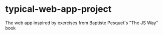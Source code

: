 # typical-web-app-project
The web app inspired by exercises from Baptiste Pesquet's "The JS Way" book
